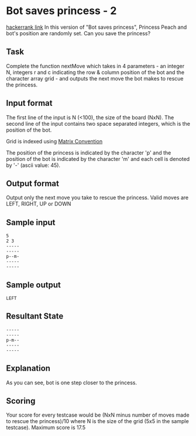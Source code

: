 # Bot saves princess - 2

[hackerrank link](https://www.hackerrank.com/challenges/saveprincess2)
In this version of "Bot saves princess", Princess Peach and bot's position are randomly set. Can you save the princess?

## Task
Complete the function nextMove which takes in 4 parameters - an integer N, integers r and c indicating the row & column position of the bot and the character array grid - and outputs the next move the bot makes to rescue the princess.

## Input format

The first line of the input is N (<100), the size of the board (NxN). The second line of the input contains two space separated integers, which is the position of the bot.

Grid is indexed using [Matrix Convention](https://www.hackerrank.com/scoring/board-convention)

The position of the princess is indicated by the character 'p' and the position of the bot is indicated by the character 'm' and each cell is denoted by '-' (ascii value: 45).

## Output format

Output only the next move you take to rescue the princess. Valid moves are LEFT, RIGHT, UP or DOWN

## Sample input

```
5
2 3
-----
-----
p--m-
-----
-----
```

## Sample output

```
LEFT
```

## Resultant State
```
-----
-----
p-m--
-----
-----
```
## Explanation

As you can see, bot is one step closer to the princess.
## Scoring 

Your score for every testcase would be (NxN minus number of moves made to rescue the princess)/10 where N is the size of the grid (5x5 in the sample testcase). Maximum score is 17.5